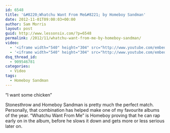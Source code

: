 ```yaml
---
id: 6548
title: '&#8220;Whatchu Want From Me&#8221; by Homeboy Sandman'
date: 2012-11-01T09:00:03+00:00
author: Sam Morris
layout: post
guid: http://www.lessonsix.com/?p=6548
permalink: /2012/11/whatchu-want-from-me-by-homeboy-sandman/
video:
  - '<iframe width="540" height="304" src="http://www.youtube.com/embed/jPYDGNEYr1k" frameborder="0" allowfullscreen></iframe>'
  - '<iframe width="540" height="304" src="http://www.youtube.com/embed/jPYDGNEYr1k" frameborder="0" allowfullscreen></iframe>'
dsq_thread_id:
  - 909546781
categories:
  - Video
tags:
  - Homeboy Sandman
---
```

&#8220;I want some chicken&#8221;

Stonesthrow and Homeboy Sandman is pretty much the perfect match. Personally, that combination has helped make one of my favourite albums of the year. &#8220;Whatchu Want From Me&#8221; is Homeboy proving that he can rap early on in the album, before he slows it down and gets more or less serious later on.